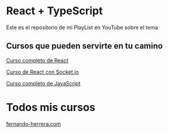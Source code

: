 # React + TypeScript

Este es el repositorio de mi PlayList en YouTube sobre el tema

## Cursos que pueden servirte en tu camino

[Curso completo de React](https://fernando-herrera.com/#/curso/react)

[Curso de React con Socket.io](https://fernando-herrera.com/#/curso/react-socket)

[Curso completo de JavaScript](https://fernando-herrera.com/#/curso/js-moderno)

# Todos mis cursos

[fernando-herrera.com](https://fernando-herrera.com)

